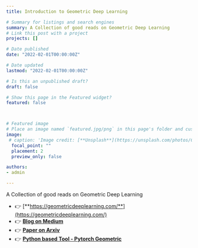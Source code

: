 ```yaml
---
title: Introduction to Geometric Deep Learning 

# Summary for listings and search engines
summary: A Collection of good reads on Geometric Deep Learning
# Link this post with a project
projects: []

# Date published
date: "2022-02-01T00:00:00Z"

# Date updated
lastmod: "2022-02-01T00:00:00Z"

# Is this an unpublished draft?
draft: false

# Show this page in the Featured widget?
featured: false



# Featured image
# Place an image named `featured.jpg/png` in this page's folder and customize its options here.
image:
 # caption: 'Image credit: [**Unsplash**](https://unsplash.com/photos/CpkOjOcXdUY)'
  focal_point: ""
  placement: 2
  preview_only: false

authors:
- admin

---
```

A Collection of good reads on Geometric Deep Learning

- 👉 [**https://geometricdeeplearning.com/**](https://geometricdeeplearning.com/)
- 👉 [**Blog on Medium**](https://flawnsontong.medium.com/what-is-geometric-deep-learning-b2adb662d91d)
- 👉 [**Paper on Arxiv**](https://arxiv.org/pdf/1611.08097.pdf)
- 👉 [**Python based Tool - Pytorch Geometric**](https://pytorch-geometric.readthedocs.io/en/latest/)